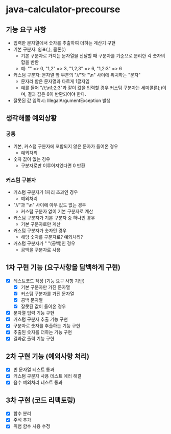 # java-calculator-precourse

## 기능 요구 사항

- 입력한 문자열에서 숫자를 추출하여 더하는 계산기 구현
- 기본 구분자: 쉼표(,), 콜론(:)
    - 기본 구분자로 가지는 문자열을 전달할 때 구분자를 기준으로 분리한 각 숫자의 합을 반환
    - 예: "" => 0, "1,2" => 3, "1,2,3" => 6, "1,2:3" => 6
- 커스텀 구분자: 문자열 앞 부분의 "//"와  "\n" 사이에 위치하는 "문자"
    - 문자라 함은 문자열과 다르게 1글자임
    - 예를 들어 "//;\n1;2;3"과 같이 값을 입력할 경우 커스텀 구분자는 세미콜론(;)이며, 결과 값은 6이 반환되어야 한다.
- 잘못된 값 입력시: IllegalArgumentException 발생

## 생각해볼 예외상황

### 공통

- 기본, 커스텀 구분자에 포함되지 않은 문자가 들어온 경우
    - 예외처리
- 숫자 값이 없는 경우
    - 구분자로만 이루어져있다면 0 반환

### 커스텀 구분자

- 커스텀 구분자가 1자리 초과인 경우
    - 예외처리
- "//"과 "\n" 사이에 아무 값도 없는 경우
    - 커스텀 구분자 없이 기본 구분자로 계산
- 커스텀 구분자가 기본 구분자 중 하나인 경우
    - 기본 구분자로만 계산
- 커스텀 구분자가 숫자인 경우
    - 해당 숫자를 구분자로? 예외처리?
- 커스텀 구분자가 " "(공백)인 경우
    - 공백을 구분자로 사용

## 1차 구현 기능 (요구사항을 담백하게 구현)

- [x] 테스트코드 작성 (기능 요구 사항 기반)
    -  [x] 기본 구분자만 가진 문자열
    -  [x] 커스텀 구분자를 가진 문자열
    -  [x] 공백 문자열
    -  [x] 잘못된 값이 들어온 경우
- [x] 문자열 입력 기능 구현
- [x] 커스텀 구분자 추출 기능 구현
- [x] 구분자로 숫자를 추출하는 기능 구현
- [x] 추출된 숫자를 더하는 기능 구현
- [x] 결과값 출력 기능 구현

## 2차 구현 기능 (예외사항 처리)

- [x] 빈 문자열 테스트 통과
- [x] 커스텀 구분자 사용 테스트 에러 해결
- [x] 음수 예외처리 테스트 통과

## 3차 구현 (코드 리팩토링)
- [x] 함수 분리
- [x] 주석 추가
- [x] 위험 함수 사용 수정